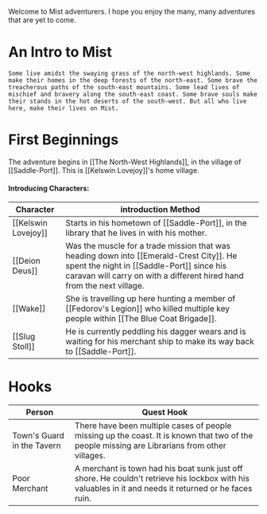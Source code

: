 Welcome to Mist adventurers. I hope you enjoy the many, many adventures that are yet to come. 
# An Intro to Mist
	Some live amidst the swaying grass of the north-west highlands. Some make their homes in the deep forests of the north-east. Some brave the treacherous paths of the south-east mountains. Some lead lives of mischief and bravery along the south-east coast. Some brave souls make their stands in the hot deserts of the south-west. But all who live here, make their lives on Mist. 

# First Beginnings
The adventure begins in [[The North-West Highlands]], in the village of [[Saddle-Port]]. This is [[Kelswin Lovejoy]]'s home village. 
#### Introducing Characters:
| Character | introduction Method |
| - | - |
| [[Kelswin Lovejoy]] | Starts in his hometown of [[Saddle-Port]], in the library that he lives in with his mother. |
| [[Deion Deus]] | Was the muscle for a trade mission that was heading down into [[Emerald-Crest City]]. He spent the night in [[Saddle-Port]] since his caravan will carry on with a different hired hand from the next village. |
| [[Wake]] | She is travelling up here hunting a member of [[Fedorov's Legion]] who killed multiple key people within [[The Blue Coat Brigade]]. |
| [[Slug Stoll]] | He is currently peddling his dagger wears and is waiting for his merchant ship to make its way back to [[Saddle-Port]]. |

# Hooks
| Person | Quest Hook |
| - | ---- |
| Town's Guard in the Tavern | There have been multiple cases of people missing up the coast. It is known that two of the people missing are Librarians from other villages. |
| Poor Merchant | A merchant is town had his boat sunk just off shore. He couldn't retrieve his lockbox with his valuables in it and needs it returned or he faces ruin. |

